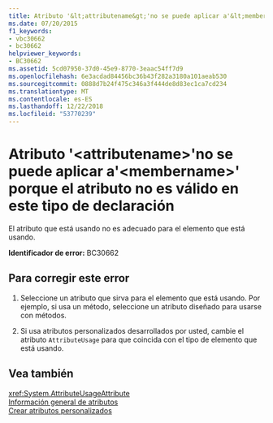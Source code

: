 ```yaml
---
title: Atributo '&lt;attributename&gt;'no se puede aplicar a'&lt;membername&gt;' porque el atributo no es válido en este tipo de declaración
ms.date: 07/20/2015
f1_keywords:
- vbc30662
- bc30662
helpviewer_keywords:
- BC30662
ms.assetid: 5cd07950-37d0-45e9-8770-3eaac54ff7d9
ms.openlocfilehash: 6e3acdad84456bc36b43f282a3180a101aeab530
ms.sourcegitcommit: 0888d7b24f475c346a3f444de8d83ec1ca7cd234
ms.translationtype: MT
ms.contentlocale: es-ES
ms.lasthandoff: 12/22/2018
ms.locfileid: "53770239"
---
```

# <a name="attribute-ltattributenamegt-cannot-be-applied-to-ltmembernamegt-because-the-attribute-is-not-valid-on-this-declaration-type"></a>Atributo '&lt;attributename&gt;'no se puede aplicar a'&lt;membername&gt;' porque el atributo no es válido en este tipo de declaración
El atributo que está usando no es adecuado para el elemento que está usando.  
  
 **Identificador de error:** BC30662  
  
## <a name="to-correct-this-error"></a>Para corregir este error  
  
1.  Seleccione un atributo que sirva para el elemento que está usando. Por ejemplo, si usa un método, seleccione un atributo diseñado para usarse con métodos.  
  
2.  Si usa atributos personalizados desarrollados por usted, cambie el atributo `AttributeUsage` para que coincida con el tipo de elemento que está usando.  
  
## <a name="see-also"></a>Vea también  
 <xref:System.AttributeUsageAttribute>  
 [Información general de atributos](~/docs/visual-basic/programming-guide/concepts/attributes/index.md)  
 [Crear atributos personalizados](~/docs/visual-basic/programming-guide/concepts/attributes/creating-custom-attributes.md)
